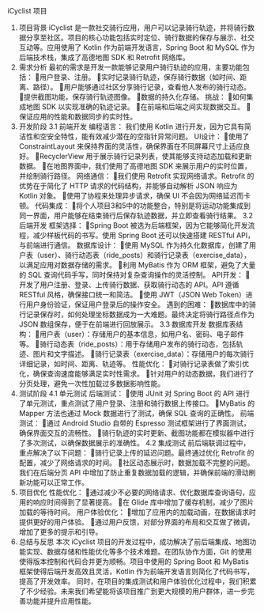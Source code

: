 iCyclist 项目
1. 项目背景
iCyclist 是一款社交骑行应用，用户可以记录骑行轨迹，并将骑行数据分享至社区。项目的核心功能包括实时定位、骑行数据的保存与展示、社交互动等。应用使用了 Kotlin 作为前端开发语言，Spring Boot 和 MySQL 作为后端技术栈，集成了高德地图 SDK 和 Retrofit 网络库。
2. 需求分析
最初的需求是开发一款能够记录用户骑行轨迹的应用，主要功能包括：
用户登录、注册。
实时记录骑行轨迹，保存骑行数据（如时间、距离、路径）。
用户能够通过社区分享骑行记录，查看他人发布的骑行动态。
提供截图功能，保存骑行轨迹图像。
数据的持久化存储。
挑战：
如何集成地图 SDK 以实现准确的轨迹记录。
在前端和后端之间实现数据交互。
保证应用的性能和数据同步的实时性。
3. 开发阶段
3.1 前端开发
编程语言：
我们使用 Kotlin 进行开发，因为它具有简洁性和空安全特性，能有效减少潜在的空指针异常问题。
UI设计：
使用了 ConstraintLayout 来保持界面的灵活性，确保界面在不同屏幕尺寸上适应良好。
RecyclerView 用于展示骑行记录列表，使其能够支持动态加载和更新数据。
在地图界面中，我们使用了高德地图 SDK 来展示用户的实时位置，并绘制骑行路径。
网络通信：
我们使用 Retrofit 实现网络请求。Retrofit 的优势在于简化了 HTTP 请求的代码结构，并能够自动解析 JSON 响应为 Kotlin 对象。
使用了协程来处理异步请求，确保 UI 不会因为网络延迟而卡顿。
代码集成：
将个人项目3和5中的功能整合，特别是将运动功能集成到同一界面，用户能够在结束骑行后保存轨迹数据，并立即查看骑行结果。
3.2 后端开发
框架选择：
Spring Boot 被选为后端框架，因为它能够简化开发流程，减少样板代码的书写。使用 Spring Boot 还可以快速搭建 RESTful API，与前端进行通信。
数据库设计：
使用 MySQL 作为持久化数据库，创建了用户表（user）、骑行动态表（ride_posts）和骑行记录表（exercise_data），以满足应用对数据存储的需求。
利用 MyBatis 作为 ORM 框架，避免了大量的 SQL 查询代码手写，同时保持对复杂查询操作的灵活控制。
API开发：
开发了用户注册、登录、上传骑行数据、获取骑行动态的 API。API 遵循 RESTful 风格，确保接口统一和简洁。
使用 JWT（JSON Web Token）进行用户身份验证，保证用户登录后的操作安全。
遇到的困难：
数据库中的骑行记录保存时，如何处理坐标数据成为一大难题。最终决定将骑行路径点作为 JSON 数组保存，便于在前端进行回放展示。
3.3 数据库开发
数据库表结构：
用户表（user）：存储用户的基本信息，如用户名、密码、电子邮件等。
骑行动态表（ride_posts）：用于存储用户发布的骑行动态，包括轨迹、图片和文字描述。
骑行记录表（exercise_data）：存储用户的每次骑行详细记录，如时间、距离、轨迹等。
性能优化：
对骑行记录表做了索引优化，确保查询速度能够满足实时性需求。
针对用户的动态数据，我们进行了分页处理，避免一次性加载过多数据影响性能。
4. 测试阶段
4.1 单元测试
后端测试：
使用 JUnit 对 Spring Boot 的 API 进行了单元测试，重点测试了用户登录、注册和骑行数据上传接口。
MyBatis 的 Mapper 方法也通过 Mock 数据进行了测试，确保 SQL 查询的正确性。
前端测试：
通过 Android Studio 自带的 Espresso 测试框架进行了界面测试，确保界面交互的流畅性。
骑行轨迹的实时更新、截图功能都在模拟器中进行了多次测试，以确保数据展示的准确性。
4.2 集成测试
前后端联调过程中，重点解决了以下问题：
骑行记录上传的延迟问题。最终通过优化 Retrofit 的配置，减少了网络请求的时间。
社区动态展示时，数据加载不完整的问题。我们在后端分页 API 中增加了防止重复数据加载的逻辑，并确保前端的滑动刷新功能可以正常工作。
5. 项目优化
性能优化：
通过减少不必要的网络请求、优化数据库查询语句，应用的响应时间得到了显著提高。
在 Glide 库中增加了缓存机制，减少了图片加载的等待时间。
用户体验优化：
增加了应用内的加载动画，在数据请求时提供更好的用户体验。
通过用户反馈，对部分界面的布局和交互做了微调，增加了更多的提示和引导。
6. 总结与反思
本次 iCyclist 项目的开发过程中，成功解决了前后端集成、地图功能实现、数据存储和性能优化等多个技术难题。在团队协作方面，Git 的使用使得版本控制和代码合并更为顺畅。项目中使用的 Spring Boot 和 MyBatis 框架使得后端开发高效且灵活，Kotlin 作为前端开发语言则简化了代码书写，提高了开发效率。
同时，在项目的集成测试和用户体验优化过程中，我们积累了不少经验。未来我们希望能将该项目推广到更大规模的用户群体，进一步完善功能并提升应用性能。
